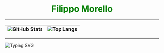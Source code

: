 <div align="center">
  <h1 id="title" style="color: green; animation: blink 1s infinite alternate;">Filippo Morello</h1>
</div>

---

| ![GitHub Stats](https://github-readme-stats.vercel.app/api?username=Il-Moro&show_icons=true&theme=radical) | ![Top Langs](https://github-readme-stats.vercel.app/api/top-langs/?username=Il-Moro&layout=compact&theme=radical) |
| --- | --- |

---

![Typing SVG](https://readme-typing-svg.demolab.com?font=Courier&size=22&color=ffffff&center=true&vCenter=true&width=500&height=70&lines=DOWN+THE+RABBIT+H(ELL)OLE...)
